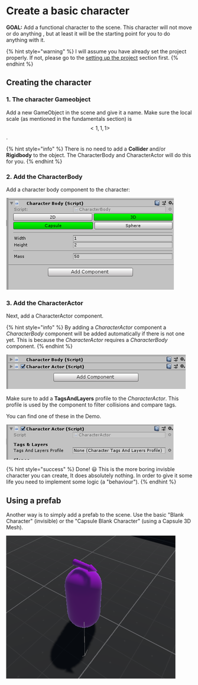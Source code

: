 # Create a basic character

**GOAL:** Add a functional character to the scene. This character will not move or do anything , but at least it will be the starting point for you to do anything with it.

{% hint style="warning" %}
I will assume you have already set the project properly. If not, please go to the [setting up the project](../../package/setting-up-the-project.md) section first.
{% endhint %}

## Creating the character

### 1. The character Gameobject

Add a new GameObject in the scene and give it a name. Make sure the local scale \(as mentioned in the fundamentals section\) is$$<1,1,1>$$.

{% hint style="info" %}
There is no need to add a **Collider** and/or **Rigidbody** to the object. The CharacterBody and CharacterActor will do this for you.
{% endhint %}

### 2. Add the CharacterBody

Add a character body component to the character:

![](../../.gitbook/assets/imagen%20%286%29.png)

### 3. Add the CharacterActor

Next, add a CharacterActor component.

{% hint style="info" %}
By adding a _CharacterActor_ component a _CharacterBody_ component will be added automatically if there is not one yet. This is because the _CharacterActor_ requires a _CharacterBody_ component.
{% endhint %}

![](../../.gitbook/assets/imagen%20%283%29.png)

Make sure to add a **TagsAndLayers** profile to the _CharacterActor_. This profile is used by the component to filter collisions and compare tags.

You can find one of these in the Demo.

![](../../.gitbook/assets/imagen%20%2812%29.png)

{% hint style="success" %}
Done! 😃 This is the more boring invisble character you can create, It does absolutely nothing. In order to give it some life you need to implement some logic \(a "behaviour"\).
{% endhint %}

## Using a prefab

Another way is to simply add a prefab to the scene. Use the basic "Blank Character" \(invisible\) or the "Capsule Blank Character" \(using a Capsule 3D Mesh\).

![&quot;Capsule Blank Character&quot; pregab](../../.gitbook/assets/imagen%20%2825%29.png)



## 











